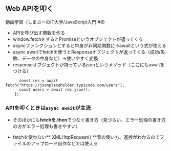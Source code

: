 ## Web APIを叩く
動画学習（しまぶーのIT大学/JavaScript入門 #8)

- APIを呼び出す関数を作る
- window.fetchをするとPromiseというオブジェクトが返ってくる
- asyncファンクションとすると中身が非同期関数に→awaitという式が使える
- async awaitでfetchを使うとResponseオブジェクトが返ってくる（成功/失敗、データの中身など）→使いやすく変換
- responseオブジェクトが持っているjsonというメソッド（ここにもawaitをつける）

``` async fucntion callApi() {
      const res = await fetch("https://jsonplaceholder.typicode.com/users");
      const users = await res.json();
    }; 
```
    
    
### APIを叩くときは`async await`が主流

- そのほかにも**fetchを.then**でつなぐ書き方（見づらい、エラー処理の書き方の方がエラー処理も書きやすい）

- fetchを使わない** XMLHttpRequest() **昔の使い方。進捗がわかるのでファイルのアップロード自作などでは使える
